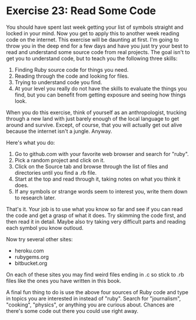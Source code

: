 # Exercise 23: Read Some Code

You should have spent last week getting your list of symbols straight and locked in your mind. Now you get to apply this to another week reading code on the internet. This exercise will be daunting at first. I'm going to throw you in the deep end for a few days and have you just try your best to read and understand some source code from real projects. The goal isn't to get you to understand code, but to teach you the following three skills:

1. Finding Ruby source code for things you need.
2. Reading through the code and looking for files.
3. Trying to understand code you find.
4. At your level you really do not have the skills to evaluate the things you find, but you can benefit from getting exposure and seeing how things look.

When you do this exercise, think of yourself as an anthropologist, trucking through a new land with just barely enough of the local language to get around and survive. Except, of course, that you will actually get out alive because the internet isn't a jungle. Anyway.

Here's what you do:

1. Go to github.com with your favorite web browser and search for "ruby".
2. Pick a random project and click on it.
3. Click on the Source tab and browse through the list of files and directories until you find a .rb file.
3. Start at the top and read through it, taking notes on what you think it does.
4. If any symbols or strange words seem to interest you, write them down to research later.

That's it. Your job is to use what you know so far and see if you can read the code and get a grasp of what it does. Try skimming the code first, and then read it in detail. Maybe also try taking very difficult parts and reading each symbol you know outloud.

Now try several other sites:

* heroku.com
* rubygems.org
* bitbucket.org

On each of these sites you may find weird files ending in .c so stick to .rb files like the ones you have written in this book.

A final fun thing to do is use the above four sources of Ruby code and type in topics you are interested in instead of "ruby". Search for "journalism", "cooking", "physics", or anything you are curious about. Chances are there's some code out there you could use right away.
